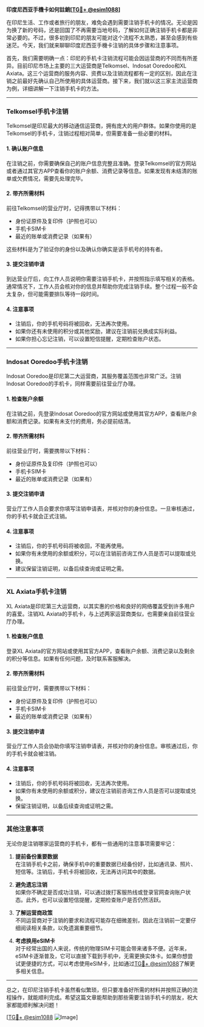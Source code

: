 **印度尼西亚手機卡如何註銷[[TG💪+ @esim1088](https://t.me/s/esim1088)]**

在印尼生活、工作或者旅行的朋友，难免会遇到需要注销手机卡的情况。无论是因为换了新的号码，还是回国了不再需要当地号码，了解如何正确注销手机卡都是非常必要的。不过，很多初到印尼的朋友可能对这个流程不太熟悉，甚至会感到有些迷茫。今天，我们就来聊聊印度尼西亚手機卡注销的具体步骤和注意事项。

首先，我们需要明确一点：印尼的手机卡注销流程可能会因运营商的不同而有所差异。目前印尼市场上主要的三大运营商是Telkomsel、Indosat Ooredoo和XL Axiata。这三个运营商的服务内容、资费以及注销流程都有一定的区别，因此在注销之前最好先确认自己所使用的具体运营商。接下来，我们就以这三家主流运营商为例，详细讲解一下注销手机卡的方法。

---

### **Telkomsel手机卡注销**

Telkomsel是印尼最大的移动通信运营商，拥有庞大的用户群体。如果你使用的是Telkomsel的手机卡，注销过程相对简单，但需要准备一些必要的材料。

#### **1. 确认账户信息**
在注销之前，你需要确保自己的账户信息完整且准确。登录Telkomsel的官方网站或者通过其官方APP查看你的账户余额、消费记录等信息。如果发现有未结清的账单或欠费情况，需要先处理完毕。

#### **2. 带齐所需材料**
前往Telkomsel的营业厅时，记得携带以下材料：
- 身份证原件及复印件（护照也可以）
- 手机卡SIM卡
- 最近的账单或消费记录（如果有）

这些材料是为了验证你的身份以及确认你确实是该手机号的持有者。

#### **3. 提交注销申请**
到达营业厅后，向工作人员说明你需要注销手机卡，并按照指示填写相关的表格。通常情况下，工作人员会核对你的信息并帮助你完成注销手续。整个过程一般不会太复杂，但可能需要排队等待一段时间。

#### **4. 注意事项**
- 注销后，你的手机号码将被回收，无法再次使用。
- 如果你还有未使用的积分或其他奖励，建议在注销前兑换成实际利益。
- 如果你担心忘记注销，可以设置短信提醒，定期检查账户状态。

---

### **Indosat Ooredoo手机卡注销**

Indosat Ooredoo是印尼第二大运营商，其服务覆盖范围也非常广泛。注销Indosat Ooredoo的手机卡，同样需要前往营业厅办理。

#### **1. 检查账户余额**
在注销之前，先登录Indosat Ooredoo的官方网站或使用其官方APP，查看账户余额和消费记录。如果有未支付的费用，务必提前结清。

#### **2. 带齐所需材料**
前往营业厅时，需要携带以下材料：
- 身份证原件及复印件（护照也可以）
- 手机卡SIM卡
- 最近的账单或消费记录（如果有）

#### **3. 提交注销申请**
营业厅工作人员会要求你填写注销申请表，并核对你的身份信息。一旦审核通过，你的手机卡就会正式注销。

#### **4. 注意事项**
- 注销后，你的手机号码将被收回，不能再使用。
- 如果你有未使用的余额或积分，可以在注销前咨询工作人员是否可以提取或兑换。
- 建议保留注销证明，以备后续查询或证明之需。

---

### **XL Axiata手机卡注销**

XL Axiata是印尼第三大运营商，以其实惠的价格和良好的网络覆盖受到许多用户的喜爱。注销XL Axiata的手机卡，与上述两家运营商类似，也需要亲自前往营业厅办理。

#### **1. 检查账户信息**
登录XL Axiata的官方网站或使用其官方APP，查看账户余额、消费记录以及剩余的积分等信息。如果有任何问题，及时联系客服解决。

#### **2. 带齐所需材料**
前往营业厅时，需要携带以下材料：
- 身份证原件及复印件（护照也可以）
- 手机卡SIM卡
- 最近的账单或消费记录（如果有）

#### **3. 提交注销申请**
营业厅工作人员会协助你填写注销申请表，并核对你的身份信息。审核通过后，你的手机卡就会被注销。

#### **4. 注意事项**
- 注销后，你的手机号码将被回收，无法再次使用。
- 如果你有未使用的余额或积分，建议在注销前咨询工作人员是否可以提取或兑换。
- 保留注销证明，以备后续查询或证明之需。

---

### **其他注意事项**

无论你是注销哪家运营商的手机卡，都有一些通用的注意事项需要牢记：

1. **提前备份重要数据**  
   在注销手机卡之前，确保手机中的重要数据已经备份好，比如通讯录、照片、短信等。注销后，手机卡将被回收，无法再访问其中的数据。

2. **避免遗忘注销**  
   如果你不确定是否成功注销，可以通过拨打客服热线或登录官网查询账户状态。此外，也可以设置短信提醒，定期检查账户是否仍然活跃。

3. **了解运营商政策**  
   不同运营商对于注销的要求和流程可能存在细微差别，因此在注销前一定要仔细阅读相关条款，以免遗漏重要细节。

4. **考虑换用eSIM卡**  
   对于经常出国的人来说，传统的物理SIM卡可能会带来诸多不便。近年来，eSIM卡逐渐普及，它可以直接下载到手机中，无需更换实体卡。如果你想尝试更便捷的方式，可以考虑使用eSIM卡，比如通过[TG💪+ @esim1088](https://t.me/s/esim1088)了解更多相关信息。

---

总之，在印尼注销手机卡虽然看似繁琐，但只要准备好所需的材料并按照正确的流程操作，就能顺利完成。希望这篇文章能帮助到那些需要注销手机卡的朋友，祝大家都能顺利解决问题！

[[TG💪+ @esim1088](https://t.me/s/esim1088) ![Image](https://i.postimg.cc/4NQfJmqS/Snipaste-2025-05-13-00-14-12.png)]